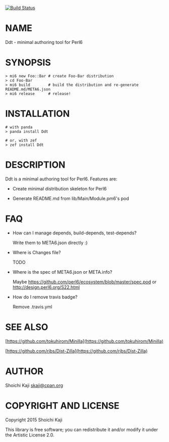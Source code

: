 [![Build Status](https://travis-ci.org/kalkin/mi6.svg?branch=master)](https://travis-ci.org/kalkin/mi6)

NAME
====

Ddt - minimal authoring tool for Perl6

SYNOPSIS
========

    > mi6 new Foo::Bar # create Foo-Bar distribution
    > cd Foo-Bar
    > mi6 build        # build the distribution and re-generate README.md/META6.json
    > mi6 release      # release!

INSTALLATION
============

    # with panda
    > panda install Ddt

    # or, with zef
    > zef install Ddt

DESCRIPTION
===========

Ddt is a minimal authoring tool for Perl6. Features are:

  * Create minimal distribution skeleton for Perl6

  * Generate README.md from lib/Main/Module.pm6's pod

FAQ
===

  * How can I manage depends, build-depends, test-depends?

    Write them to META6.json directly :)

  * Where is Changes file?

    TODO

  * Where is the spec of META6.json or META.info?

    Maybe https://github.com/perl6/ecosystem/blob/master/spec.pod or http://design.perl6.org/S22.html

  * How do I remove travis badge?

    Remove .travis.yml

SEE ALSO
========

[https://github.com/tokuhirom/Minilla](https://github.com/tokuhirom/Minilla)

[https://github.com/rjbs/Dist-Zilla](https://github.com/rjbs/Dist-Zilla)

AUTHOR
======

Shoichi Kaji <skaji@cpan.org>

COPYRIGHT AND LICENSE
=====================

Copyright 2015 Shoichi Kaji

This library is free software; you can redistribute it and/or modify it under the Artistic License 2.0.
